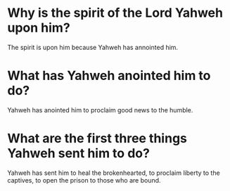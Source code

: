 # Why is the spirit of the Lord Yahweh upon him?

The spirit is upon him because Yahweh has annointed him.

# What has Yahweh anointed him to do?

Yahweh has anointed him to proclaim good news to the humble.

# What are the first three things Yahweh sent him to do?

Yahweh has sent him to heal the brokenhearted, to proclaim liberty to the captives, to open the prison to those who are bound.
